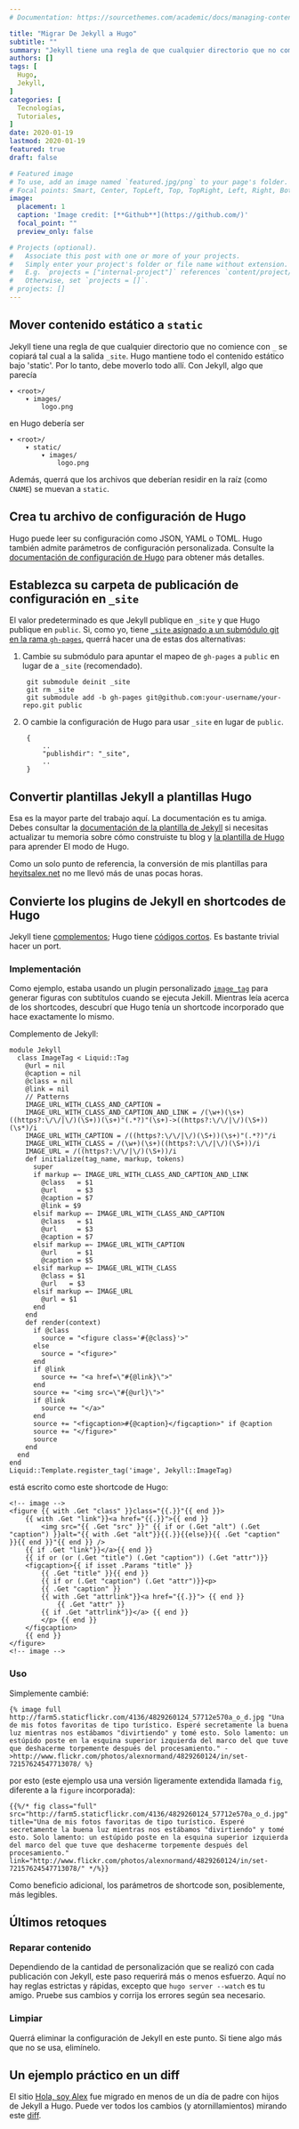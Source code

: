 ```yaml
---
# Documentation: https://sourcethemes.com/academic/docs/managing-content/

title: "Migrar De Jekyll a Hugo"
subtitle: ""
summary: "Jekyll tiene una regla de que cualquier directorio que no comience con `_` se copiará tal cual a la salida `_site`. Hugo mantiene todo el contenido estático bajo 'static'. Por lo tanto, debe moverlo todo allí. Con Jekyll, algo que parecía..."
authors: []
tags: [
  Hugo,
  Jekyll,
]
categories: [
  Tecnologías,
  Tutoriales,
]
date: 2020-01-19
lastmod: 2020-01-19
featured: true
draft: false

# Featured image
# To use, add an image named `featured.jpg/png` to your page's folder.
# Focal points: Smart, Center, TopLeft, Top, TopRight, Left, Right, BottomLeft, Bottom, BottomRight.
image:
  placement: 1
  caption: 'Image credit: [**Github**](https://github.com/)'
  focal_point: ""
  preview_only: false

# Projects (optional).
#   Associate this post with one or more of your projects.
#   Simply enter your project's folder or file name without extension.
#   E.g. `projects = ["internal-project"]` references `content/project/deep-learning/index.md`.
#   Otherwise, set `projects = []`.
# projects: []
---
```


## Mover contenido estático a `static`
Jekyll tiene una regla de que cualquier directorio que no comience con `_` se copiará tal cual a la salida `_site`. Hugo mantiene todo el contenido estático bajo 'static'. Por lo tanto, debe moverlo todo allí.
Con Jekyll, algo que parecía

    ▾ <root>/
        ▾ images/
            logo.png

en Hugo debería ser

    ▾ <root>/
        ▾ static/
            ▾ images/
                logo.png

Además, querrá que los archivos que deberían residir en la raíz (como `CNAME`) se muevan a `static`.

## Crea tu archivo de configuración de Hugo
Hugo puede leer su configuración como JSON, YAML o TOML. Hugo también admite parámetros de configuración personalizada. Consulte la [documentación de configuración de Hugo](/overview/configuration/) para obtener más detalles.

## Establezca su carpeta de publicación de configuración en `_site`
El valor predeterminado es que Jekyll publique en `_site` y que Hugo publique en `public`. Si, como yo, tiene [`_site` asignado a un submódulo git en la rama `gh-pages`](http://blog.blindgaenger.net/generate_github_pages_in_a_submodule.html), querrá hacer una de estas dos alternativas:

1. Cambie su submódulo para apuntar el mapeo de `gh-pages` a `public` en lugar de a `_site` (recomendado).

        git submodule deinit _site
        git rm _site
        git submodule add -b gh-pages git@github.com:your-username/your-repo.git public

2. O cambie la configuración de Hugo para usar `_site` en lugar de `public`.

        {
            ..
            "publishdir": "_site",
            ..
        }

## Convertir plantillas Jekyll a plantillas Hugo
Esa es la mayor parte del trabajo aquí. La documentación es tu amiga. Debes consultar la [documentación de la plantilla de Jekyll](http://jekyllrb.com/docs/templates/) si necesitas actualizar tu memoria sobre cómo construiste tu blog y [la plantilla de Hugo](/layout/templates/) para aprender El modo de Hugo.

Como un solo punto de referencia, la conversión de mis plantillas para [heyitsalex.net](http://heyitsalex.net/) no me llevó más de unas pocas horas.

## Convierte los plugins de Jekyll en shortcodes de Hugo
Jekyll tiene [complementos](http://jekyllrb.com/docs/plugins/); Hugo tiene [códigos cortos](/doc/shortcodes/). Es bastante trivial hacer un port.

### Implementación
Como ejemplo, estaba usando un plugin personalizado [`image_tag`](https://github.com/alexandre-normand/alexandre-normand/blob/74bb12036a71334fdb7dba84e073382fc06908ec/_plugins/image_tag.rb) para generar figuras con subtítulos cuando se ejecuta Jekill. Mientras leía acerca de los shortcodes, descubrí que Hugo tenía un shortcode incorporado que hace exactamente lo mismo.

Complemento de Jekyll:

    module Jekyll
      class ImageTag < Liquid::Tag
        @url = nil
        @caption = nil
        @class = nil
        @link = nil
        // Patterns
        IMAGE_URL_WITH_CLASS_AND_CAPTION =
        IMAGE_URL_WITH_CLASS_AND_CAPTION_AND_LINK = /(\w+)(\s+)((https?:\/\/|\/)(\S+))(\s+)"(.*?)"(\s+)->((https?:\/\/|\/)(\S+))(\s*)/i
        IMAGE_URL_WITH_CAPTION = /((https?:\/\/|\/)(\S+))(\s+)"(.*?)"/i
        IMAGE_URL_WITH_CLASS = /(\w+)(\s+)((https?:\/\/|\/)(\S+))/i
        IMAGE_URL = /((https?:\/\/|\/)(\S+))/i
        def initialize(tag_name, markup, tokens)
          super
          if markup =~ IMAGE_URL_WITH_CLASS_AND_CAPTION_AND_LINK
            @class   = $1
            @url     = $3
            @caption = $7
            @link = $9
          elsif markup =~ IMAGE_URL_WITH_CLASS_AND_CAPTION
            @class   = $1
            @url     = $3
            @caption = $7
          elsif markup =~ IMAGE_URL_WITH_CAPTION
            @url     = $1
            @caption = $5
          elsif markup =~ IMAGE_URL_WITH_CLASS
            @class = $1
            @url   = $3
          elsif markup =~ IMAGE_URL
            @url = $1
          end
        end
        def render(context)
          if @class
            source = "<figure class='#{@class}'>"
          else
            source = "<figure>"
          end
          if @link
            source += "<a href=\"#{@link}\">"
          end
          source += "<img src=\"#{@url}\">"
          if @link
            source += "</a>"
          end
          source += "<figcaption>#{@caption}</figcaption>" if @caption
          source += "</figure>"
          source
        end
      end
    end
    Liquid::Template.register_tag('image', Jekyll::ImageTag)

está escrito como este shortcode de Hugo:

    <!-- image -->
    <figure {{ with .Get "class" }}class="{{.}}"{{ end }}>
        {{ with .Get "link"}}<a href="{{.}}">{{ end }}
            <img src="{{ .Get "src" }}" {{ if or (.Get "alt") (.Get "caption") }}alt="{{ with .Get "alt"}}{{.}}{{else}}{{ .Get "caption" }}{{ end }}"{{ end }} />
        {{ if .Get "link"}}</a>{{ end }}
        {{ if or (or (.Get "title") (.Get "caption")) (.Get "attr")}}
        <figcaption>{{ if isset .Params "title" }}
            {{ .Get "title" }}{{ end }}
            {{ if or (.Get "caption") (.Get "attr")}}<p>
            {{ .Get "caption" }}
            {{ with .Get "attrlink"}}<a href="{{.}}"> {{ end }}
                {{ .Get "attr" }}
            {{ if .Get "attrlink"}}</a> {{ end }}
            </p> {{ end }}
        </figcaption>
        {{ end }}
    </figure>
    <!-- image -->

### Uso
Simplemente cambié:

    {% image full http://farm5.staticflickr.com/4136/4829260124_57712e570a_o_d.jpg "Una de mis fotos favoritas de tipo turístico. Esperé secretamente la buena luz mientras nos estábamos "divirtiendo" y tomé esto. Solo lamento: un estúpido poste en la esquina superior izquierda del marco del que tuve que deshacerme torpemente después del procesamiento." ->http://www.flickr.com/photos/alexnormand/4829260124/in/set-72157624547713078/ %}

por esto (este ejemplo usa una versión ligeramente extendida llamada `fig`, diferente a la `figure` incorporada):

    {{%/* fig class="full" src="http://farm5.staticflickr.com/4136/4829260124_57712e570a_o_d.jpg" title="Una de mis fotos favoritas de tipo turístico. Esperé secretamente la buena luz mientras nos estábamos "divirtiendo" y tomé esto. Solo lamento: un estúpido poste en la esquina superior izquierda del marco del que tuve que deshacerme torpemente después del procesamiento." link="http://www.flickr.com/photos/alexnormand/4829260124/in/set-72157624547713078/" */%}}

Como beneficio adicional, los parámetros de shortcode son, posiblemente, más legibles.

## Últimos retoques
### Reparar contenido
Dependiendo de la cantidad de personalización que se realizó con cada publicación con Jekyll, este paso requerirá más o menos esfuerzo. Aquí no hay reglas estrictas y rápidas, excepto que `hugo server --watch` es tu amigo. Pruebe sus cambios y corrija los errores según sea necesario.

### Limpiar
Querrá eliminar la configuración de Jekyll en este punto. Si tiene algo más que no se usa, elimínelo.

## Un ejemplo práctico en un diff

El sitio [Hola, soy Alex](http://heyitsalex.net/) fue migrado en menos de un día de padre con hijos de Jekyll a Hugo. Puede ver todos los cambios (y atornillamientos) mirando este [diff](https://github.com/alexandre-normand/alexandre-normand/compare/869d69435bd2665c3fbf5b5c78d4c22759d7613a...b7f6605b1265e83b4b81495423294108).
